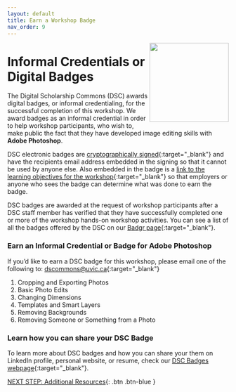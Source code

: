 ```yaml
---
layout: default
title: Earn a Workshop Badge
nav_order: 9
---
```

<img src="https://api.badgr.io/public/badges/NmXO9AdBSzmZJ3EKHmlQqA/image" style="float:right;width:180px;"> 

# Informal Credentials or Digital Badges

The Digital Scholarship Commons (DSC) awards digital badges, or informal credentialing, for the successful completion of this workshop. We award badges as an informal credential in order to help workshop participants, who wish to, make public the fact that they have developed image editing skills with **Adobe Photoshop**.  

DSC electronic badges are [cryptographically signed](https://badgecheck.io/){:target="_blank"} and have the recipients email address embedded in the signing so that it cannot be used by anyone else. Also embedded in the badge is a [link to the learning objectives for the workshop](https://badgr.com/backpack/badges/607767abb78d4c65fc8f1676){:target="_blank"} so that employers or anyone who sees the badge can determine what was done to earn the badge. 

DSC badges are awarded at the request of workshop participants after a DSC staff member has verified that they have successfully completed one or more of the workshop hands-on workshop activities. You can see a list of all the badges offered by the DSC on our [Badgr page](https://badgr.com/public/issuers/HI5nEIsFQKiFDSGJWrYNxQ/badges){:target="_blank"}.

### Earn an Informal Credential or Badge for Adobe Photoshop

If you’d like to earn a DSC badge for this workshop, please email one of the following to: [dscommons@uvic.ca](mailto:dscommons@uvic.ca){:target="_blank"}
1. Cropping and Exporting Photos
2. Basic Photo Edits
3. Changing Dimensions
4. Templates and Smart Layers
5. Removing Backgrounds
6. Removing Someone or Something from a Photo

### Learn how you can share your DSC Badge
To learn more about DSC badges and how you can share your them on LinkedIn profile, personal website, or resume, check our [DSC Badges webpage](https://onlineacademiccommunity.uvic.ca/dsc/badges/){:target="_blank"}.

[NEXT STEP: Additional Resources](additional-resources.html){: .btn .btn-blue }

